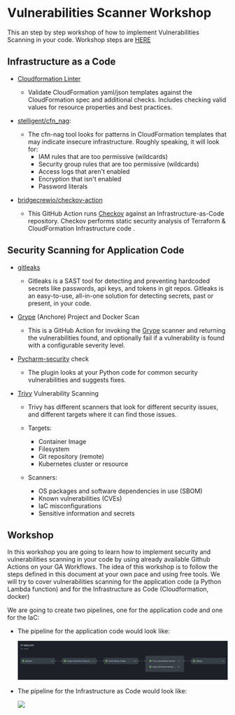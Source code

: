 # Vulnerabilities Scanner Workshop

This an step by step workshop of how to implement Vulnerabilities Scanning in your code. Workshop steps are [HERE](workshop-steps.md)

## Infrastructure as a Code

- [Cloudformation Linter](https://github.com/marketplace/actions/cfn-lint-action)
  - Validate CloudFormation yaml/json templates against the CloudFormation spec and additional checks. Includes checking valid values for resource properties and best practices.
- [stelligent/cfn_nag](https://github.com/stelligent/cfn_nag):
  - The cfn-nag tool looks for patterns in CloudFormation templates that may indicate insecure infrastructure. Roughly speaking, it will look for:
    - IAM rules that are too permissive (wildcards)
    - Security group rules that are too permissive (wildcards)
    - Access logs that aren't enabled
    - Encryption that isn't enabled
    - Password literals

- [bridgecrewio/checkov-action](https://github.com/bridgecrewio/checkov-action)
  - This GitHub Action runs [Checkov](https://github.com/bridgecrewio/checkov) against an Infrastructure-as-Code repository. Checkov performs static security analysis of Terraform & CloudFormation Infrastructure code .

## Security Scanning for Application Code

- [gitleaks](https://github.com/zricethezav/gitleaks)
  - Gitleaks is a SAST tool for detecting and preventing hardcoded secrets like passwords, api keys, and tokens in git repos. Gitleaks is an easy-to-use, all-in-one solution for detecting secrets, past or present, in your code.
- [Grype](https://github.com/marketplace/actions/anchore-container-scan) (Anchore) Project and Docker Scan
  - This is a GitHub Action for invoking the [Grype](https://github.com/anchore/grype) scanner and returning the vulnerabilities found, and optionally fail if a vulnerability is found with a configurable severity level.

- [Pycharm-security](https://pycharm-security.readthedocs.io/en/latest/github.html) check
  - The plugin looks at your Python code for common security vulnerabilities and suggests fixes.
- [Trivy](https://github.com/marketplace/actions/aqua-security-trivy) Vulnerability Scanning
  - Trivy has different scanners that look for different security issues, and different targets where it can find those issues.
  - Targets:

    - Container Image
    - Filesystem
    - Git repository (remote)
    - Kubernetes cluster or resource
  - Scanners:
    - OS packages and software dependencies in use (SBOM)
    - Known vulnerabilities (CVEs)
    - IaC misconfigurations
    - Sensitive information and secrets

## Workshop

In this workshop you are going to learn how to implement security and vulnerabilities scanning in your code by using already available Github Actions on your GA Workflows.
The idea of this workshop is to follow the steps defined in this document at your own pace and using free tools.
We will try to cover vulnerabilities scanning for the application code (a Python Lambda function) and for the Infrastructure as Code (Cloudformation, docker)

We are going to create two pipelines, one for the application code and one for the IaC:

- The pipeline for the application code would look like:

  ![](img/app-pipeline.png)

- The pipeline for the Infrastructure as Code would look like:

  ![](img/2022-10-28-15-14-48.png)
